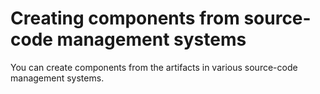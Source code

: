 # Creating components from source-code management systems

You can create components from the artifacts in various source-code management systems.

